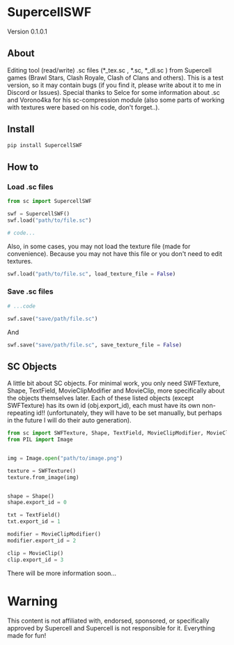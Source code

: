 # SupercellSWF

Version 0.1.0.1

## About

Editing tool (read/write) .sc files (*_tex.sc , *.sc, *_dl.sc ) from Supercell games (Brawl Stars, Clash Royale, Clash of Clans and others). This is a test version, so it may contain bugs (if you find it, please write about it to me in Discord or Issues). Special thanks to Selce for some information about .sc and Vorono4ka for his sc-compression module (also some parts of working with textures were based on his code, don't forget..).


## Install
```sh 
pip install SupercellSWF
```

## How to

### Load .sc files

```python 
from sc import SupercellSWF

swf = SupercellSWF()
swf.load("path/to/file.sc")

# code...

```

Also, in some cases, you may not load the texture file (made for convenience). Because you may not have this file or you don't need to edit textures.

```python 
swf.load("path/to/file.sc", load_texture_file = False)
```

### Save .sc files

```python 
# ...code

swf.save("save/path/file.sc")
```

And

```python 
swf.save("save/path/file.sc", save_texture_file = False)
```

## SC Objects

A little bit about SC objects. For minimal work, you only need SWFTexture, Shape, TextField, MovieClipModifier and MovieClip, more specifically about the objects themselves later. Each of these listed objects (except SWFTexture) has its own id (obj.export_id), each must have its own non-repeating id!! (unfortunately, they will have to be set manually, but perhaps in the future I will do their auto generation).

```python 
from sc import SWFTexture, Shape, TextField, MovieClipModifier, MovieClip
from PIL import Image


img = Image.open("path/to/image.png")

texture = SWFTexture()
texture.from_image(img)


shape = Shape()
shape.export_id = 0

txt = TextField()
txt.export_id = 1

modifier = MovieClipModifier()
modifier.export_id = 2

clip = MovieClip()
clip.export_id = 3

```

There will be more information soon...

# Warning

This content is not affiliated with, endorsed, sponsored, or specifically approved by Supercell and Supercell is not responsible for it. Everything made for fun!
